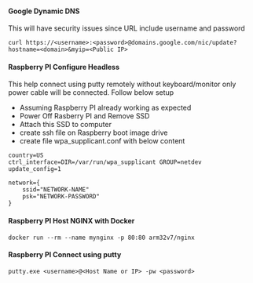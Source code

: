 #### Google Dynamic DNS
This will have security issues since URL include username and password
```
curl https://<username>:<password>@domains.google.com/nic/update?hostname=<domain>&myip=<Public IP>
```


#### Raspberry PI Configure Headless
This help connect using putty remotely without keyboard/monitor only power cable will be connected. Follow below setup
* Assuming Raspberry PI already working as expected
* Power Off Rasberry PI and Remove SSD
* Attach this SSD to computer
* create ssh file on Raspberry boot image drive
* create file wpa_supplicant.conf with below content
```
country=US
ctrl_interface=DIR=/var/run/wpa_supplicant GROUP=netdev
update_config=1

network={
    ssid="NETWORK-NAME"
    psk="NETWORK-PASSWORD"
}
```



#### Raspberry PI Host NGINX with Docker
```
docker run --rm --name mynginx -p 80:80 arm32v7/nginx 
```

#### Raspberry PI Connect using putty
```
putty.exe <username>@<Host Name or IP> -pw <password>
```

